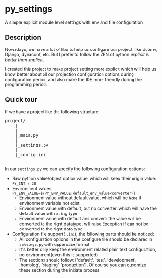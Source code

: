 # py_settings
A simple explicit module level settings with env and file configuration

## Description
 Nowadays, we have a lot of libs to help us configure our project, like dotenv, Django, dynaconf, etc. 
 But I prefer to follow the ZEN of python *explicit is better than implicit*. 

 I created this project to make project setting more explicit which will help us know better about all
 our projection configuration options during configuration period, and also make the IDE more friendly
 during the programming period. 

## Quick tour

If we have a project like the following structure:

<pre>
project/
    |
    |
    |_main.py
    |
    |_settings.py
    |
    |_config.ini

</pre>

In our `settings.py` we can specify the following configuration options:

- Raw python value/object option value, which will keep their origin value: `PY_INT = 20`
- Environment values: `PY_ENV_VALUE=${PY_ENV_VALUE:default_env_value<converter>}`
    - Environment value without default value, which will be `None` if environment variable not exist
    - Environment value with default, but no converter. which will have the default value with string type
    - Environment value with default and convert: the value will be converted to the right datatype, will raise Exception if can not be converted to the right data type
- Configuration file support( `.ini`), the following parts should be noticed:
    - All configuration options in the configure file should be declared in `settings.py` with uppercase format
    - It's better only keep the environment related plain text configuration, no environment(even this is supported)
    - The sections should follow: ['default', 'test', 'development', 'homolog', 'staging', 'production']. Of course you can cusomize these section during the initiate process

    




